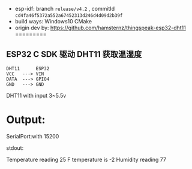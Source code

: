 - esp-idf: branch `release/v4.2` , commitId `cd4fa46f5372a552a67452313d246d4d09d2b39f`
- build ways: Windows10 CMake
- origin dev by: https://github.com/hamsternz/thingspeak-esp32-dht11
=========
## ESP32 C SDK 驱动 DHT11 获取温湿度

```
DHT11      ESP32
VCC   ---> VIN
DATA  ---> GPIO4
GND   ---> GND
```

DHT11 with input 3~5.5v

Output:
=======

SerialPort:with 15200

stdout:

Temperature reading 25
F temperature is -2
Humidity reading 77



